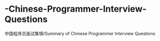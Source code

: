 # -Chinese-Programmer-Interview-Questions
中国程序员面试集锦/Summary of Chinese Programmer Interview Questions
